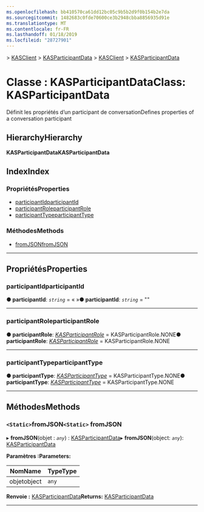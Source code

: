 ```yaml
---
ms.openlocfilehash: bb410570ca61dd12bc05c9b5b2d9f0b154b2e7da
ms.sourcegitcommit: 1482683c0fde70600ce3b2948cbba8856935d91e
ms.translationtype: MT
ms.contentlocale: fr-FR
ms.lasthandoff: 01/18/2019
ms.locfileid: "28727901"
---
```

<span data-ttu-id="6119e-101">[](../README.md) > [KASClient](../modules/kasclient.md) > [KASParticipantData](../classes/kasclient.kasparticipantdata.md)</span><span class="sxs-lookup"><span data-stu-id="6119e-101">[](../README.md) > [KASClient](../modules/kasclient.md) > [KASParticipantData](../classes/kasclient.kasparticipantdata.md)</span></span>

# <a name="class-kasparticipantdata"></a><span data-ttu-id="6119e-102">Classe : KASParticipantData</span><span class="sxs-lookup"><span data-stu-id="6119e-102">Class: KASParticipantData</span></span>

<span data-ttu-id="6119e-103">Définit les propriétés d’un participant de conversation</span><span class="sxs-lookup"><span data-stu-id="6119e-103">Defines properties of a conversation participant</span></span>
## <a name="hierarchy"></a><span data-ttu-id="6119e-104">Hierarchy</span><span class="sxs-lookup"><span data-stu-id="6119e-104">Hierarchy</span></span>

<span data-ttu-id="6119e-105">**KASParticipantData**</span><span class="sxs-lookup"><span data-stu-id="6119e-105">**KASParticipantData**</span></span>

## <a name="index"></a><span data-ttu-id="6119e-106">Index</span><span class="sxs-lookup"><span data-stu-id="6119e-106">Index</span></span>

### <a name="properties"></a><span data-ttu-id="6119e-107">Propriétés</span><span class="sxs-lookup"><span data-stu-id="6119e-107">Properties</span></span>

* [<span data-ttu-id="6119e-108">participantId</span><span class="sxs-lookup"><span data-stu-id="6119e-108">participantId</span></span>](kasclient.kasparticipantdata.md#participantid)
* [<span data-ttu-id="6119e-109">participantRole</span><span class="sxs-lookup"><span data-stu-id="6119e-109">participantRole</span></span>](kasclient.kasparticipantdata.md#participantrole)
* [<span data-ttu-id="6119e-110">participantType</span><span class="sxs-lookup"><span data-stu-id="6119e-110">participantType</span></span>](kasclient.kasparticipantdata.md#participanttype)
### <a name="methods"></a><span data-ttu-id="6119e-111">Méthodes</span><span class="sxs-lookup"><span data-stu-id="6119e-111">Methods</span></span>

* [<span data-ttu-id="6119e-112">fromJSON</span><span class="sxs-lookup"><span data-stu-id="6119e-112">fromJSON</span></span>](kasclient.kasparticipantdata.md#fromjson)

---

## <a name="properties"></a><span data-ttu-id="6119e-113">Propriétés</span><span class="sxs-lookup"><span data-stu-id="6119e-113">Properties</span></span>

<a id="participantid"></a>

###  <a name="participantid"></a><span data-ttu-id="6119e-114">participantId</span><span class="sxs-lookup"><span data-stu-id="6119e-114">participantId</span></span>

<span data-ttu-id="6119e-115">**● participantId**: *`string`* = « »</span><span class="sxs-lookup"><span data-stu-id="6119e-115">**● participantId**: *`string`* = ""</span></span>

___

<a id="participantrole"></a>

###  <a name="participantrole"></a><span data-ttu-id="6119e-116">participantRole</span><span class="sxs-lookup"><span data-stu-id="6119e-116">participantRole</span></span>

<span data-ttu-id="6119e-117">**● participantRole**: *[KASParticipantRole](../enums/kasclient.kasparticipantrole.md)* = KASParticipantRole.NONE</span><span class="sxs-lookup"><span data-stu-id="6119e-117">**● participantRole**: *[KASParticipantRole](../enums/kasclient.kasparticipantrole.md)* =  KASParticipantRole.NONE</span></span>

___

<a id="participanttype"></a>

###  <a name="participanttype"></a><span data-ttu-id="6119e-118">participantType</span><span class="sxs-lookup"><span data-stu-id="6119e-118">participantType</span></span>

<span data-ttu-id="6119e-119">**● participantType**: *[KASParticipantType](../enums/kasclient.kasparticipanttype.md)* = KASParticipantType.NONE</span><span class="sxs-lookup"><span data-stu-id="6119e-119">**● participantType**: *[KASParticipantType](../enums/kasclient.kasparticipanttype.md)* =  KASParticipantType.NONE</span></span>

___

## <a name="methods"></a><span data-ttu-id="6119e-120">Méthodes</span><span class="sxs-lookup"><span data-stu-id="6119e-120">Methods</span></span>

<a id="fromjson"></a>

### <a name="static-fromjson"></a><span data-ttu-id="6119e-121">`<Static>`fromJSON</span><span class="sxs-lookup"><span data-stu-id="6119e-121">`<Static>` fromJSON</span></span>

<span data-ttu-id="6119e-122">▸ **fromJSON**(objet : *`any`*) : [KASParticipantData](kasclient.kasparticipantdata.md)</span><span class="sxs-lookup"><span data-stu-id="6119e-122">▸ **fromJSON**(object: *`any`*): [KASParticipantData](kasclient.kasparticipantdata.md)</span></span>

<span data-ttu-id="6119e-123">**Paramètres :**</span><span class="sxs-lookup"><span data-stu-id="6119e-123">**Parameters:**</span></span>

| <span data-ttu-id="6119e-124">Nom</span><span class="sxs-lookup"><span data-stu-id="6119e-124">Name</span></span> | <span data-ttu-id="6119e-125">Type</span><span class="sxs-lookup"><span data-stu-id="6119e-125">Type</span></span> |
| ------ | ------ |
| <span data-ttu-id="6119e-126">objet</span><span class="sxs-lookup"><span data-stu-id="6119e-126">object</span></span> | `any` |

<span data-ttu-id="6119e-127">**Renvoie :** [KASParticipantData](kasclient.kasparticipantdata.md)</span><span class="sxs-lookup"><span data-stu-id="6119e-127">**Returns:** [KASParticipantData](kasclient.kasparticipantdata.md)</span></span>

___

